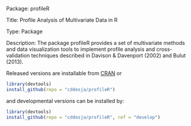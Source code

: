 Package: profileR

Title: Profile Analysis of Multivariate Data in R

Type: Package

Description: The package profileR provides a set of multivariate methods and data visualization tools 
    to implement profile analysis and cross-validation techniques described 
    in Davison & Davenport (2002) and Bulut (2013).

Released versions are installable from [CRAN](http://cran.r-project.org/web/packages/profileR/index.html) or

```R
library(devtools)
install_github(repo = "cddesja/profileR")
```

and developmental versions can be installed by:

```R
library(devtools)
install_github(repo = "cddesja/profileR", ref = "develop")
```
